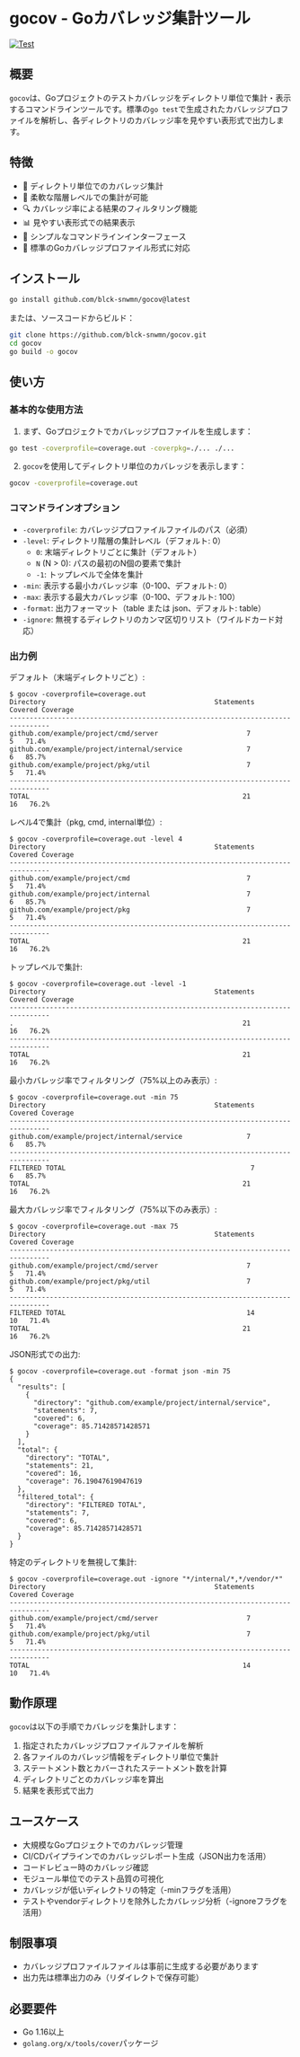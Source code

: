 # gocov - Goカバレッジ集計ツール

[![Test](https://github.com/blck-snwmn/gocov/actions/workflows/test.yml/badge.svg)](https://github.com/blck-snwmn/gocov/actions/workflows/test.yml)

## 概要

`gocov`は、Goプロジェクトのテストカバレッジをディレクトリ単位で集計・表示するコマンドラインツールです。標準の`go test`で生成されたカバレッジプロファイルを解析し、各ディレクトリのカバレッジ率を見やすい表形式で出力します。

## 特徴

- 📁 ディレクトリ単位でのカバレッジ集計
- 🎯 柔軟な階層レベルでの集計が可能
- 🔍 カバレッジ率による結果のフィルタリング機能
- 📊 見やすい表形式での結果表示
- 🚀 シンプルなコマンドラインインターフェース
- 🔧 標準のGoカバレッジプロファイル形式に対応

## インストール

```bash
go install github.com/blck-snwmn/gocov@latest
```

または、ソースコードからビルド：

```bash
git clone https://github.com/blck-snwmn/gocov.git
cd gocov
go build -o gocov
```

## 使い方

### 基本的な使用方法

1. まず、Goプロジェクトでカバレッジプロファイルを生成します：

```bash
go test -coverprofile=coverage.out -coverpkg=./... ./...
```

2. `gocov`を使用してディレクトリ単位のカバレッジを表示します：

```bash
gocov -coverprofile=coverage.out
```

### コマンドラインオプション

- `-coverprofile`: カバレッジプロファイルファイルのパス（必須）
- `-level`: ディレクトリ階層の集計レベル（デフォルト: 0）
  - `0`: 末端ディレクトリごとに集計（デフォルト）
  - `N` (N > 0): パスの最初のN個の要素で集計
  - `-1`: トップレベルで全体を集計
- `-min`: 表示する最小カバレッジ率（0-100、デフォルト: 0）
- `-max`: 表示する最大カバレッジ率（0-100、デフォルト: 100）
- `-format`: 出力フォーマット（table または json、デフォルト: table）
- `-ignore`: 無視するディレクトリのカンマ区切りリスト（ワイルドカード対応）

### 出力例

デフォルト（末端ディレクトリごと）:
```
$ gocov -coverprofile=coverage.out
Directory                                          Statements    Covered Coverage
--------------------------------------------------------------------------------
github.com/example/project/cmd/server                      7          5   71.4%
github.com/example/project/internal/service                7          6   85.7%
github.com/example/project/pkg/util                        7          5   71.4%
--------------------------------------------------------------------------------
TOTAL                                                     21         16   76.2%
```

レベル4で集計（pkg, cmd, internal単位）:
```
$ gocov -coverprofile=coverage.out -level 4
Directory                                          Statements    Covered Coverage
--------------------------------------------------------------------------------
github.com/example/project/cmd                             7          5   71.4%
github.com/example/project/internal                        7          6   85.7%
github.com/example/project/pkg                             7          5   71.4%
--------------------------------------------------------------------------------
TOTAL                                                     21         16   76.2%
```

トップレベルで集計:
```
$ gocov -coverprofile=coverage.out -level -1
Directory                                          Statements    Covered Coverage
--------------------------------------------------------------------------------
.                                                         21         16   76.2%
--------------------------------------------------------------------------------
TOTAL                                                     21         16   76.2%
```

最小カバレッジ率でフィルタリング（75%以上のみ表示）:
```
$ gocov -coverprofile=coverage.out -min 75
Directory                                          Statements    Covered Coverage
--------------------------------------------------------------------------------
github.com/example/project/internal/service                7          6   85.7%
--------------------------------------------------------------------------------
FILTERED TOTAL                                              7          6   85.7%
TOTAL                                                     21         16   76.2%
```

最大カバレッジ率でフィルタリング（75%以下のみ表示）:
```
$ gocov -coverprofile=coverage.out -max 75
Directory                                          Statements    Covered Coverage
--------------------------------------------------------------------------------
github.com/example/project/cmd/server                      7          5   71.4%
github.com/example/project/pkg/util                        7          5   71.4%
--------------------------------------------------------------------------------
FILTERED TOTAL                                             14         10   71.4%
TOTAL                                                     21         16   76.2%
```

JSON形式での出力:
```
$ gocov -coverprofile=coverage.out -format json -min 75
{
  "results": [
    {
      "directory": "github.com/example/project/internal/service",
      "statements": 7,
      "covered": 6,
      "coverage": 85.71428571428571
    }
  ],
  "total": {
    "directory": "TOTAL",
    "statements": 21,
    "covered": 16,
    "coverage": 76.19047619047619
  },
  "filtered_total": {
    "directory": "FILTERED TOTAL",
    "statements": 7,
    "covered": 6,
    "coverage": 85.71428571428571
  }
}
```

特定のディレクトリを無視して集計:
```
$ gocov -coverprofile=coverage.out -ignore "*/internal/*,*/vendor/*"
Directory                                          Statements    Covered Coverage
--------------------------------------------------------------------------------
github.com/example/project/cmd/server                      7          5   71.4%
github.com/example/project/pkg/util                        7          5   71.4%
--------------------------------------------------------------------------------
TOTAL                                                     14         10   71.4%
```

## 動作原理

`gocov`は以下の手順でカバレッジを集計します：

1. 指定されたカバレッジプロファイルファイルを解析
2. 各ファイルのカバレッジ情報をディレクトリ単位で集計
3. ステートメント数とカバーされたステートメント数を計算
4. ディレクトリごとのカバレッジ率を算出
5. 結果を表形式で出力

## ユースケース

- 大規模なGoプロジェクトでのカバレッジ管理
- CI/CDパイプラインでのカバレッジレポート生成（JSON出力を活用）
- コードレビュー時のカバレッジ確認
- モジュール単位でのテスト品質の可視化
- カバレッジが低いディレクトリの特定（-minフラグを活用）
- テストやvendorディレクトリを除外したカバレッジ分析（-ignoreフラグを活用）

## 制限事項

- カバレッジプロファイルファイルは事前に生成する必要があります
- 出力先は標準出力のみ（リダイレクトで保存可能）

## 必要要件

- Go 1.16以上
- `golang.org/x/tools/cover`パッケージ